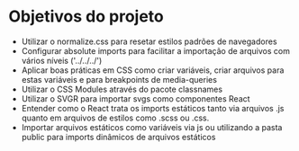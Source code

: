 # Objetivos do projeto

- Utilizar o normalize.css para resetar estilos padrões de navegadores
- Configurar absolute imports para facilitar a importação de arquivos com vários níveis ('../../../')
- Aplicar boas práticas em CSS como criar variáveis, criar arquivos para estas variáveis e para breakpoints de media-queries
- Utilizar o CSS Modules através do pacote classnames 
- Utilizar o SVGR para importar svgs como componentes React
- Entender como o React trata os imports estáticos tanto via arquivos .js quanto em arquivos de estilos como .scss ou .css. 
- Importar arquivos estáticos como variáveis via js ou utilizando a pasta public para imports dinâmicos de arquivos estáticos 
